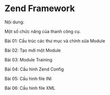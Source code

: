 # Zend Framework

Nội dung:

Một số chức năng của thanh công cụ.

Bài 01: Cấu trúc các thư mục và chỉnh sửa Module

Bài 02: Tạo mới một Module

Bài 03: Module Training

Bài 04: Cấu hình Zend Config

Bài 05: Cấu hình file INI

Bài 06: Cấu hình file XML

